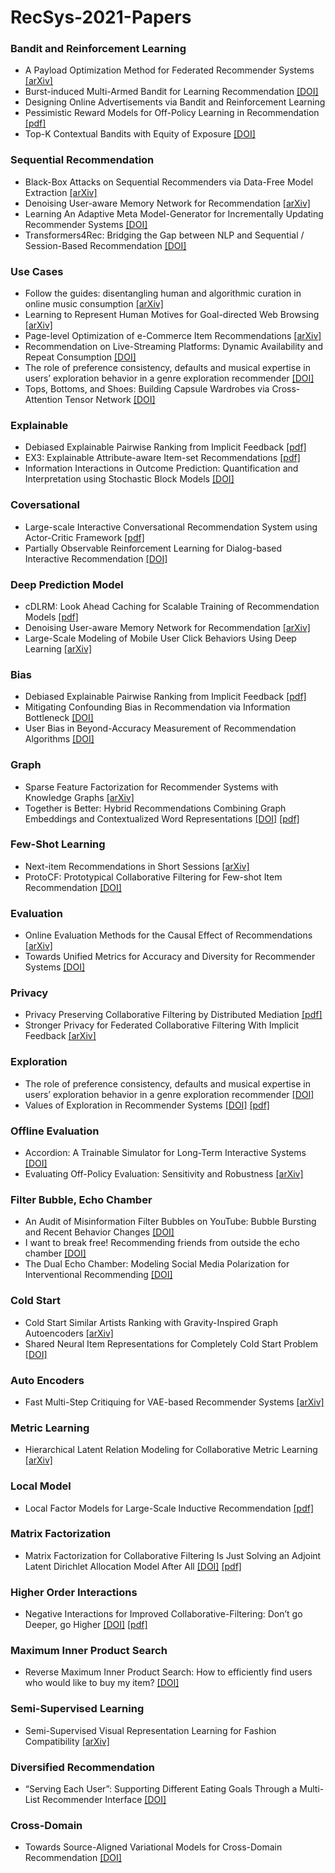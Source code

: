 # RecSys-2021-Papers

### Bandit and Reinforcement Learning
- A Payload Optimization Method for Federated Recommender Systems [[arXiv]](https://arxiv.org/pdf/2107.13078)
- Burst-induced Multi-Armed Bandit for Learning Recommendation [[DOI]](https://doi.org/10.1145/3460231.3474250)
- Designing Online Advertisements via Bandit and Reinforcement Learning
- Pessimistic Reward Models for Off-Policy Learning in Recommendation [[pdf]](http://adrem.uantwerpen.be/bibrem/pubs/JeunenRecSys2021_A.pdf)
- Top-K Contextual Bandits with Equity of Exposure [[DOI]](https://doi.org/10.1145/3460231.3474248)



### Sequential Recommendation
- Black-Box Attacks on Sequential Recommenders via Data-Free Model Extraction [[arXiv]](https://arxiv.org/abs/2109.01165)
- Denoising User-aware Memory Network for Recommendation [[arXiv]](https://arxiv.org/abs/2107.05474)
- Learning An Adaptive Meta Model-Generator for Incrementally Updating Recommender Systems [[DOI]](https://doi.org/10.1145/3460231.3474239)
- Transformers4Rec: Bridging the Gap between NLP and Sequential / Session-Based Recommendation [[DOI]](https://doi.org/10.1145/3460231.3474255)



### Use Cases

- Follow the guides: disentangling human and algorithmic curation in online music consumption [[arXiv]](https://arxiv.org/abs/2109.03915)
- Learning to Represent Human Motives for Goal-directed Web Browsing [[arXiv]](https://arxiv.org/abs/2108.03350)
- Page-level Optimization of e-Commerce Item Recommendations [[arXiv]](https://arxiv.org/abs/2108.05891)
- Recommendation on Live-Streaming Platforms: Dynamic Availability and Repeat Consumption [[DOI]](https://doi.org/10.1145/3460231.3474267)
- The role of preference consistency, defaults and musical expertise in users’ exploration behavior in a genre exploration recommender [[DOI]](https://doi.org/10.1145/3460231.3474253)
- Tops, Bottoms, and Shoes: Building Capsule Wardrobes via Cross-Attention Tensor Network [[DOI]](https://doi.org/10.1145/3460231.3474258)



### Explainable
- Debiased Explainable Pairwise Ranking from Implicit Feedback [[pdf]](https://arxiv.org/pdf/2107.14768.pdf)
- EX3: Explainable Attribute-aware Item-set Recommendations [[pdf]](https://assets.amazon.science/d3/ad/9af131bd49b8a0697c6bd763a1cf/ex3-explainable-attribute-aware-item-set-recommendations.pdf)
- Information Interactions in Outcome Prediction: Quantification and Interpretation using Stochastic Block Models [[DOI]](https://doi.org/10.1145/3460231.3474254)



### Coversational
- Large-scale Interactive Conversational Recommendation System using Actor-Critic Framework [[pdf]](https://ciir-publications.cs.umass.edu/getpdf.php?id=1418)
- Partially Observable Reinforcement Learning for Dialog-based Interactive Recommendation [[DOI]](https://doi.org/10.1145/3460231.3474256)



### Deep Prediction Model
- cDLRM: Look Ahead Caching for Scalable Training of Recommendation Models [[pdf]](https://dl.acm.org/doi/pdf/10.1145/3460231.3474246)
- Denoising User-aware Memory Network for Recommendation [[arXiv]](https://arxiv.org/abs/2107.05474)
- Large-Scale Modeling of Mobile User Click Behaviors Using Deep Learning [[arXiv]](https://arxiv.org/abs/2108.05342)



### Bias
- Debiased Explainable Pairwise Ranking from Implicit Feedback [[pdf]](https://arxiv.org/pdf/2107.14768.pdf)
- Mitigating Confounding Bias in Recommendation via Information Bottleneck [[DOI]](https://dl.acm.org/doi/abs/10.1145/3460231.3474263)
- User Bias in Beyond-Accuracy Measurement of Recommendation Algorithms [[DOI]](https://doi.org/10.1145/3460231.3474244)



### Graph
- Sparse Feature Factorization for Recommender Systems with Knowledge Graphs [[arXiv]](https://arxiv.org/abs/2107.14290)
- Together is Better: Hybrid Recommendations Combining Graph Embeddings and Contextualized Word Representations [[DOI]](https://dl.acm.org/doi/10.1145/3460231.3474272) [[pdf]](https://dl.acm.org/doi/pdf/10.1145/3460231.3474272)



### Few-Shot Learning
- Next-item Recommendations in Short Sessions [[arXiv]](https://arxiv.org/abs/2107.07453)
- ProtoCF: Prototypical Collaborative Filtering for Few-shot Item Recommendation [[DOI]](https://doi.org/10.1145/3460231.3474268)



### Evaluation
- Online Evaluation Methods for the Causal Effect of Recommendations [[arXiv]](https://arxiv.org/abs/2107.06630)
- Towards Unified Metrics for Accuracy and Diversity for Recommender Systems [[DOI]](https://doi.org/10.1145/3460231.3474234)



### Privacy
- Privacy Preserving Collaborative Filtering by Distributed Mediation [[pdf]](https://www.openu.ac.il/Lists/MediaServer_Documents/PersonalSites/TamirTassa/ColFil_Recsys2021.pdf)
- Stronger Privacy for Federated Collaborative Filtering With Implicit Feedback [[arXiv]](https://arxiv.org/abs/2105.03941)



### Exploration
- The role of preference consistency, defaults and musical expertise in users’ exploration behavior in a genre exploration recommender [[DOI]](https://doi.org/10.1145/3460231.3474253)
- Values of Exploration in Recommender Systems [[DOI]](https://doi.org/10.1145/3460231.3474236) [[pdf]](https://dl.acm.org/doi/pdf/10.1145/3460231.3474236)



### Offline Evaluation
- Accordion: A Trainable Simulator for Long-Term Interactive Systems [[DOI]](https://doi.org/10.1145/3460231.3474259)
- Evaluating Off-Policy Evaluation: Sensitivity and Robustness [[arXiv]](https://arxiv.org/abs/2108.13703)



### Filter Bubble, Echo Chamber
- An Audit of Misinformation Filter Bubbles on YouTube: Bubble Bursting and Recent Behavior Changes [[DOI]](https://doi.org/10.1145/3460231.3474241)
- I want to break free! Recommending friends from outside the echo chamber [[DOI]](https://doi.org/10.1145/3460231.3474270)
- The Dual Echo Chamber: Modeling Social Media Polarization for Interventional Recommending [[DOI]](https://doi.org/10.1145/3460231.3474261)



### Cold Start
- Cold Start Similar Artists Ranking with Gravity-Inspired Graph Autoencoders [[arXiv]](https://arxiv.org/abs/2108.01053)
- Shared Neural Item Representations for Completely Cold Start Problem [[DOI]](https://doi.org/10.1145/3460231.3474228)



### Auto Encoders
- Fast Multi-Step Critiquing for VAE-based Recommender Systems [[arXiv]](https://arxiv.org/abs/2105.00774)



### Metric Learning
- Hierarchical Latent Relation Modeling for Collaborative Metric Learning [[arXiv]](https://arxiv.org/abs/2108.04655)



### Local Model
- Local Factor Models for Large-Scale Inductive Recommendation [[pdf]](https://ylongqi.com/assets/pdf/yang2021local.pdf)



### Matrix Factorization
- Matrix Factorization for Collaborative Filtering Is Just Solving an Adjoint Latent Dirichlet Allocation Model After All [[DOI]](https://dl.acm.org/doi/10.1145/3460231.3474266) [[pdf]](https://dl.acm.org/doi/pdf/10.1145/3460231.3474266)



### Higher Order Interactions
- Negative Interactions for Improved Collaborative-Filtering: Don’t go Deeper, go Higher [[DOI]](https://dl.acm.org/doi/10.1145/3460231.3474273) [[pdf]](https://dl.acm.org/doi/pdf/10.1145/3460231.3474273)



### Maximum Inner Product Search
- Reverse Maximum Inner Product Search: How to efficiently find users who would like to buy my item? [[DOI]](https://doi.org/10.1145/3460231.3474229)



### Semi-Supervised Learning
- Semi-Supervised Visual Representation Learning for Fashion Compatibility [[arXiv]](https://arxiv.org/abs/2109.08052)



### Diversified Recommendation
- “Serving Each User”: Supporting Different Eating Goals Through a Multi-List Recommender Interface  [[DOI]](https://doi.org/10.1145/3460231.3474232)



### Cross-Domain
- Towards Source-Aligned Variational Models for Cross-Domain Recommendation [[DOI]](https://doi.org/10.1145/3460231.3474265)
